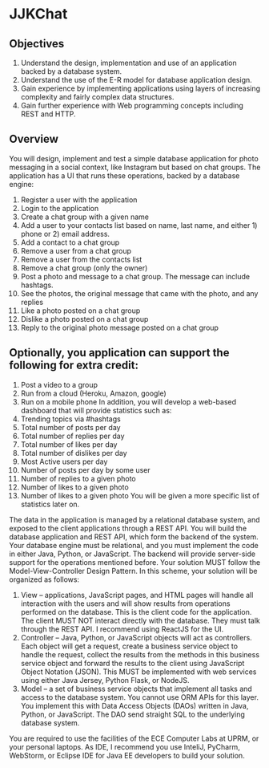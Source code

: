 # JJKChat

## Objectives
1. Understand the design, implementation and use of an application backed by a database
system.
2. Understand the use of the E-R model for database application design.
3. Gain experience by implementing applications using layers of increasing complexity and
fairly complex data structures.
4. Gain further experience with Web programming concepts including REST and HTTP.

## Overview
You will design, implement and test a simple database application for photo messaging in a
social context, like Instagram but based on chat groups. The application has a UI that runs these
operations, backed by a database engine:
1. Register a user with the application
2. Login to the application
3. Create a chat group with a given name
4. Add a user to your contacts list based on name, last name, and either 1) phone or 2) email
address.
5. Add a contact to a chat group
6. Remove a user from a chat group
7. Remove a user from the contacts list
8. Remove a chat group (only the owner)
9. Post a photo and message to a chat group. The message can include hashtags.
10. See the photos, the original message that came with the photo, and any replies
11. Like a photo posted on a chat group
12. Dislike a photo posted on a chat group
13. Reply to the original photo message posted on a chat group

## Optionally, you application can support the following for extra credit:
1. Post a video to a group
2. Run from a cloud (Heroku, Amazon, google)
3. Run on a mobile phone
In addition, you will develop a web-based dashboard that will provide statistics such as:
1. Trending topics via #hashtags
2. Total number of posts per day
3. Total number of replies per day
4. Total number of likes per day
5. Total number of dislikes per day
6. Most Active users per day
7. Number of posts per day by some user
8. Number of replies to a given photo
9. Number of likes to a given photo
10. Number of likes to a given photo
You will be given a more specific list of statistics later on.

The data in the application is managed by a relational database system, and exposed to the
client applications through a REST API. You will build the database application and REST API,
which form the backend of the system. Your database engine must be relational, and you must
implement the code in either Java, Python, or JavaScript. The backend will provide server-side
support for the operations mentioned before.
Your solution MUST follow the Model-View-Controller Design Pattern. In this scheme, your
solution will be organized as follows:
1) View – applications, JavaScript pages, and HTML pages will handle all interaction
with the users and will show results from operations performed on the database. This
is the client code for the application. The client MUST NOT interact directly with the
database. They must talk through the REST API. I recommend using ReactJS for the
UI.
2) Controller – Java, Python, or JavaScript objects will act as controllers. Each object
will get a request, create a business service object to handle the request, collect the
results from the methods in this business service object and forward the results to the
client using JavaScript Object Notation (JSON). This MUST be implemented with
web services using either Java Jersey, Python Flask, or NodeJS.
3) Model – a set of business service objects that implement all tasks and access to the
database system. You cannot use ORM APIs for this layer. You implement this
with Data Access Objects (DAOs) written in Java, Python, or JavaScript. The DAO
send straight SQL to the underlying database system.

You are required to use the facilities of the ECE Computer Labs at UPRM, or your personal
laptops. As IDE, I recommend you use InteliJ, PyCharm, WebStorm, or Eclipse IDE for Java
EE developers to build your solution.